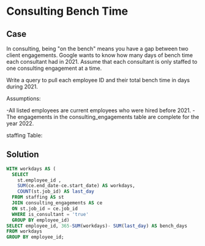 # Consulting Bench Time

## Case

In consulting, being "on the bench" means you have a gap between two client engagements. 
Google wants to know how many days of bench time each consultant had in 2021. 
Assume that each consultant is only staffed to one consulting engagement at a time.

Write a query to pull each employee ID and their total bench time in days during 2021.

Assumptions:

-All listed employees are current employees who were hired before 2021.
-The engagements in the consulting_engagements table are complete for the year 2022.

staffing Table:



## Solution

```sql
WITH workdays AS (
  SELECT 
    st.employee_id , 
    SUM(ce.end_date-ce.start_date) AS workdays,
    COUNT(st.job_id) AS last_day
  FROM staffing AS st
  JOIN consulting_engagements AS ce
  ON st.job_id = ce.job_id
  WHERE is_consultant = 'true'
  GROUP BY employee_id)
SELECT employee_id, 365-SUM(workdays)- SUM(last_day) AS bench_days
FROM workdays
GROUP BY employee_id;
```
